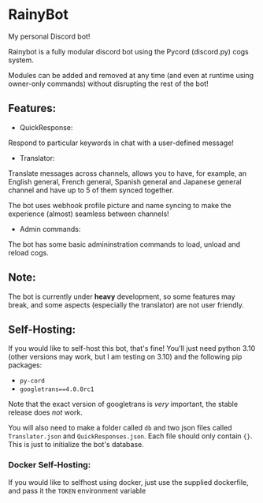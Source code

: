 # RainyBot

My personal Discord bot!

Rainybot is a fully modular discord bot using the Pycord (discord.py) cogs system.

Modules can be added and removed at any time (and even at runtime using owner-only commands) without disrupting the rest of the bot!

## Features:

* QuickResponse:

Respond to particular keywords in chat with a user-defined message! 

* Translator:

Translate messages across channels, allows you to have, for example, an English general, French general, Spanish general and Japanese general channel
and have up to 5 of them synced together.

The bot uses webhook profile picture and name syncing to make the experience (almost) seamless between channels!

* Admin commands:

The bot has some basic admininstration commands to load, unload and reload cogs.

## Note:

The bot is currently under **heavy** development, so some features may break, and some aspects (especially the translator) are not user friendly.

## Self-Hosting:

If you would like to self-host this bot, that's fine! You'll just need python 3.10 (other versions may work, but I am testing on 3.10) and the following pip packages:

* `py-cord`
* `googletrans==4.0.0rc1`

Note that the exact version of googletrans is *very* important, the stable release does *not* work.

You will also need to make a folder called `db` and two json files called `Translator.json` and `QuickResponses.json`. Each file should only contain `{}`.
This is just to initialize the bot's database.

### Docker Self-Hosting:

If you would like to selfhost using docker, just use the supplied dockerfile, and pass it the `TOKEN` environment variable
